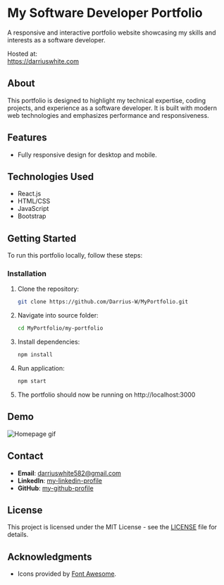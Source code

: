 # My Software Developer Portfolio
A responsive and interactive portfolio website showcasing my skills and interests
as a software developer.

Hosted at:<br />
https://darriuswhite.com

## About
This portfolio is designed to highlight my technical expertise, coding projects,
and experience as a software developer. It is built with modern web technologies
and emphasizes performance and responsiveness.

## Features
 - Fully responsive design for desktop and mobile.

## Technologies Used
 - React.js
 - HTML/CSS
 - JavaScript
 - Bootstrap

## Getting Started
To run this portfolio locally, follow these steps:

### Installation
1. Clone the repository:
   ```bash
   git clone https://github.com/Darrius-W/MyPortfolio.git

2. Navigate into source folder:
   ```bash
   cd MyPortfolio/my-portfolio

3. Install dependencies:
   ```bash
   npm install

4. Run application:
   ```bash
   npm start

5. The portfolio should now be running on http://localhost:3000


## Demo
![Homepage gif](my-portfolio/public/videos/demo.gif)


## Contact
- **Email**: darriuswhite582@gmail.com
- **LinkedIn**: [my-linkedin-profile](https://www.linkedin.com/in/darrius-white/)
- **GitHub**: [my-github-profile](https://github.com/Darrius-W)

## License
This project is licensed under the MIT License - see the [LICENSE](LICENSE) file for details.


## Acknowledgments
- Icons provided by [Font Awesome](https://fontawesome.com).
